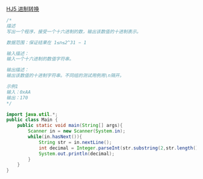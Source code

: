 [HJ5 进制转换](https://www.nowcoder.com/practice/8f3df50d2b9043208c5eed283d1d4da6)

```java
/*
描述
写出一个程序，接受一个十六进制的数，输出该数值的十进制表示。

数据范围：保证结果在 1≤n≤2^31 − 1 

输入描述：
输入一个十六进制的数值字符串。

输出描述：
输出该数值的十进制字符串。不同组的测试用例用\n隔开。

示例1
输入：0xAA
输出：170
*/

import java.util.*;
public class Main {
    public static void main(String[] args){
        Scanner in = new Scanner(System.in);
        while(in.hasNext()){
            String str = in.nextLine();
            int decimal = Integer.parseInt(str.substring(2,str.length()),16);
            System.out.println(decimal);
        }
    }
}

```

